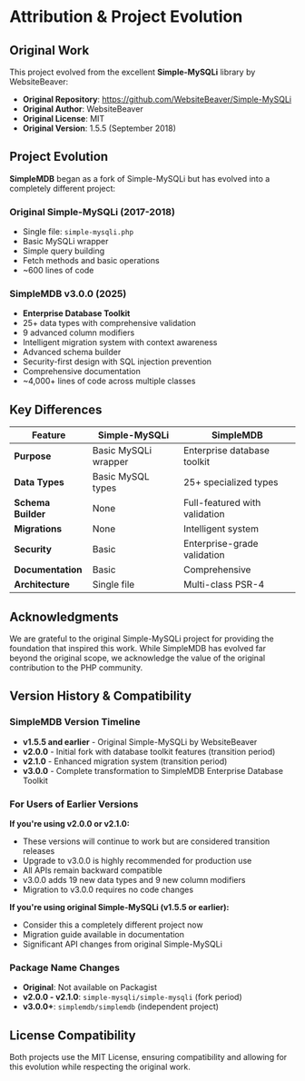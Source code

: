 # Attribution & Project Evolution

## Original Work

This project evolved from the excellent **Simple-MySQLi** library by WebsiteBeaver:
- **Original Repository**: https://github.com/WebsiteBeaver/Simple-MySQLi
- **Original Author**: WebsiteBeaver
- **Original License**: MIT
- **Original Version**: 1.5.5 (September 2018)

## Project Evolution

**SimpleMDB** began as a fork of Simple-MySQLi but has evolved into a completely different project:

### Original Simple-MySQLi (2017-2018)
- Single file: `simple-mysqli.php`
- Basic MySQLi wrapper
- Simple query building
- Fetch methods and basic operations
- ~600 lines of code

### SimpleMDB v3.0.0 (2025)
- **Enterprise Database Toolkit**
- 25+ data types with comprehensive validation
- 9 advanced column modifiers
- Intelligent migration system with context awareness
- Advanced schema builder
- Security-first design with SQL injection prevention
- Comprehensive documentation
- ~4,000+ lines of code across multiple classes

## Key Differences

| Feature | Simple-MySQLi | SimpleMDB |
|---------|---------------|-----------|
| **Purpose** | Basic MySQLi wrapper | Enterprise database toolkit |
| **Data Types** | Basic MySQL types | 25+ specialized types |
| **Schema Builder** | None | Full-featured with validation |
| **Migrations** | None | Intelligent system |
| **Security** | Basic | Enterprise-grade validation |
| **Documentation** | Basic | Comprehensive |
| **Architecture** | Single file | Multi-class PSR-4 |

## Acknowledgments

We are grateful to the original Simple-MySQLi project for providing the foundation that inspired this work. While SimpleMDB has evolved far beyond the original scope, we acknowledge the value of the original contribution to the PHP community.

## Version History & Compatibility

### SimpleMDB Version Timeline
- **v1.5.5 and earlier** - Original Simple-MySQLi by WebsiteBeaver
- **v2.0.0** - Initial fork with database toolkit features (transition period)
- **v2.1.0** - Enhanced migration system (transition period)
- **v3.0.0** - Complete transformation to SimpleMDB Enterprise Database Toolkit

### For Users of Earlier Versions

**If you're using v2.0.0 or v2.1.0:**
- These versions will continue to work but are considered transition releases
- Upgrade to v3.0.0 is highly recommended for production use
- All APIs remain backward compatible
- v3.0.0 adds 19 new data types and 9 new column modifiers
- Migration to v3.0.0 requires no code changes

**If you're using original Simple-MySQLi (v1.5.5 or earlier):**
- Consider this a completely different project now
- Migration guide available in documentation
- Significant API changes from original Simple-MySQLi

### Package Name Changes
- **Original**: Not available on Packagist
- **v2.0.0 - v2.1.0**: `simple-mysqli/simple-mysqli` (fork period)
- **v3.0.0+**: `simplemdb/simplemdb` (independent project)

## License Compatibility

Both projects use the MIT License, ensuring compatibility and allowing for this evolution while respecting the original work. 